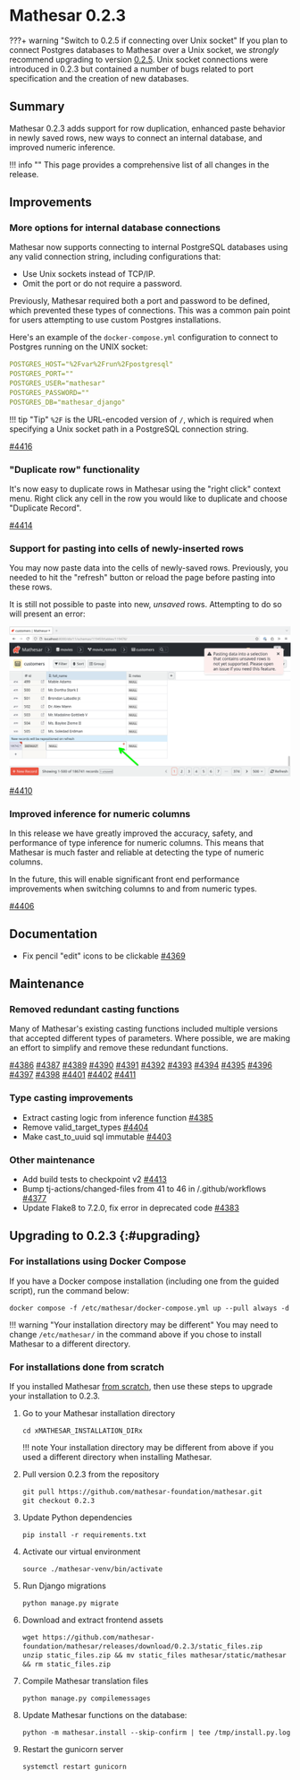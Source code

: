 # Mathesar 0.2.3

???+ warning "Switch to 0.2.5 if connecting over Unix socket"
    If you plan to connect Postgres databases to Mathesar over a Unix socket, we _strongly_ recommend upgrading to version [0.2.5](./0.2.5.md). Unix socket connections were introduced in 0.2.3 but contained a number of bugs related to port specification and the creation of new databases.

## Summary

Mathesar 0.2.3 adds support for row duplication, enhanced paste behavior in newly saved rows, new ways to connect an internal database, and improved numeric inference.

!!! info ""
	This page provides a comprehensive list of all changes in the release.

## Improvements
<!-- (Each feature within this section should have its own level-three heading) -->

### More options for internal database connections

Mathesar now supports connecting to internal PostgreSQL databases using any valid connection string, including configurations that:

- Use Unix sockets instead of TCP/IP.
- Omit the port or do not require a password.

Previously, Mathesar required both a port and password to be defined, which prevented these types of connections. This was a common pain point for users attempting to use custom Postgres installations.

Here's an example of the `docker-compose.yml` configuration to connect to Postgres running on the UNIX socket:

```yml
POSTGRES_HOST="%2Fvar%2Frun%2Fpostgresql"
POSTGRES_PORT=""
POSTGRES_USER="mathesar"
POSTGRES_PASSWORD=""
POSTGRES_DB="mathesar_django"
```

!!! tip "Tip"
    `%2F` is the URL-encoded version of `/`, which is required when specifying a Unix socket path in a PostgreSQL connection string.

[#4416](https://github.com/mathesar-foundation/mathesar/pull/4416 "Make password and port optional for django db connection string")

### "Duplicate row" functionality

It's now easy to duplicate rows in Mathesar using the "right click" context menu. Right click any cell in the row you would like to duplicate and choose "Duplicate Record".

[#4414](https://github.com/mathesar-foundation/mathesar/pull/4414 "Implement context menu to duplicate records")

### Support for pasting into cells of newly-inserted rows

You may now paste data into the cells of newly-saved rows. Previously, you needed to hit the "refresh" button or reload the page before pasting into these rows.

It is still not possible to paste into new, _unsaved_ rows. Attempting to do so will present an error:

![A screenshot of Mathesar's showing an error when pasting into an unsaved row](../assets/releases/0.2.3/row-error.png)

[#4410](https://github.com/mathesar-foundation/mathesar/pull/4410 "Support pasting into new PersistedRecordRow cells")

<!-- ## Groundwork -->
<!-- (Use this section to list any incremental work done on still-incomplete changes) -->

### Improved inference for numeric columns

In this release we have greatly improved the accuracy, safety, and performance of type inference for numeric columns. This means that Mathesar is much faster and reliable at detecting the type of numeric columns.

In the future, this will enable significant front end performance improvements when switching columns to and from numeric types.

[#4406](https://github.com/mathesar-foundation/mathesar/pull/4406 "Improve inference for numeric columns")

<!-- ## Bug fixes -->


## Documentation

- Fix pencil "edit" icons to be clickable [#4369](https://github.com/mathesar-foundation/mathesar/pull/4369 "[Docs] Fix pencil edit icons to be clickable")

## Maintenance

### Removed redundant casting functions

Many of Mathesar's existing casting functions included multiple versions that accepted different types of parameters. Where possible, we are making an effort to simplify and remove these redundant functions.

[#4386](https://github.com/mathesar-foundation/mathesar/pull/4386 "Remove redundant cast_to_numeric functions ") [#4387](https://github.com/mathesar-foundation/mathesar/pull/4387 "Remove redundant cast_to_mathesar_money functions") [#4389](https://github.com/mathesar-foundation/mathesar/pull/4389 "Remove redundant cast_to_money functions") [#4390](https://github.com/mathesar-foundation/mathesar/pull/4390 "Remove redundant cast_to_boolean functions") [#4391](https://github.com/mathesar-foundation/mathesar/pull/4391 "Remove redundant cast_to_multicurrency_money functions") [#4392](https://github.com/mathesar-foundation/mathesar/pull/4392 "Remove redundant cast_to_real functions") [#4393](https://github.com/mathesar-foundation/mathesar/pull/4393 "Remove redundant cast_to integer and interval functions") [#4394](https://github.com/mathesar-foundation/mathesar/pull/4394 "Remove redundant cast_to smallint and bigint functions") [#4395](https://github.com/mathesar-foundation/mathesar/pull/4395 "Remove redundant cast_to double precision and email functions") [#4396](https://github.com/mathesar-foundation/mathesar/pull/4396 "Remove redundant cast to date and time functions") [#4397](https://github.com/mathesar-foundation/mathesar/pull/4397 "Remove redundant cast to varchar, char, text & uri functions") [#4398](https://github.com/mathesar-foundation/mathesar/pull/4398 "Remove redundant cast_to json like functions") [#4401](https://github.com/mathesar-foundation/mathesar/pull/4401 "Revert Remove redundant cast to varchar, char, text & uri functions") [#4402](https://github.com/mathesar-foundation/mathesar/pull/4402 "Remove redundant cast to varchar, char, text & uri functions + fix tests") [#4411](https://github.com/mathesar-foundation/mathesar/pull/4411 "fix matrix_tests")

### Type casting improvements

- Extract casting logic from inference function [#4385](https://github.com/mathesar-foundation/mathesar/pull/4385 "Extract casting logic from inference function")
- Remove valid_target_types [#4404](https://github.com/mathesar-foundation/mathesar/pull/4404 "Remove valid_target_types")
- Make cast_to_uuid sql immutable [#4403](https://github.com/mathesar-foundation/mathesar/pull/4403 "Make cast_to_uuid sql immutable")

### Other maintenance

- Add build tests to checkpoint v2 [#4413](https://github.com/mathesar-foundation/mathesar/pull/4413 "Add build tests to checkpoint v2")
- Bump tj-actions/changed-files from 41 to 46 in /.github/workflows [#4377](https://github.com/mathesar-foundation/mathesar/pull/4377 "Bump tj-actions/changed-files from 41 to 46 in /.github/workflows")
- Update Flake8 to 7.2.0, fix error in deprecated code [#4383](https://github.com/mathesar-foundation/mathesar/pull/4383 "Update Flake8 to 7.2.0, fix error in deprecated code")


## Upgrading to 0.2.3  {:#upgrading}

### For installations using Docker Compose

If you have a Docker compose installation (including one from the guided script), run the command below:

```
docker compose -f /etc/mathesar/docker-compose.yml up --pull always -d
```

!!! warning "Your installation directory may be different"
    You may need to change `/etc/mathesar/` in the command above if you chose to install Mathesar to a different directory.

### For installations done from scratch

If you installed Mathesar [from scratch](../administration/install-from-scratch.md), then use these steps to upgrade your installation to 0.2.3.

1. Go to your Mathesar installation directory

    ```
    cd xMATHESAR_INSTALLATION_DIRx
    ```

    !!! note
        Your installation directory may be different from above if you used a different directory when installing Mathesar.

1. Pull version 0.2.3 from the repository

    ```
    git pull https://github.com/mathesar-foundation/mathesar.git
    git checkout 0.2.3
    ```

1. Update Python dependencies

    ```
    pip install -r requirements.txt
    ```

1. Activate our virtual environment

    ```
    source ./mathesar-venv/bin/activate
    ```

2. Run Django migrations

    ```
    python manage.py migrate
    ```

3. Download and extract frontend assets

    ```
    wget https://github.com/mathesar-foundation/mathesar/releases/download/0.2.3/static_files.zip
    unzip static_files.zip && mv static_files mathesar/static/mathesar && rm static_files.zip
    ```

4. Compile Mathesar translation files

    ```
    python manage.py compilemessages
    ```

5. Update Mathesar functions on the database:

    ```
    python -m mathesar.install --skip-confirm | tee /tmp/install.py.log
    ```

6. Restart the gunicorn server

    ```
    systemctl restart gunicorn
    ```
